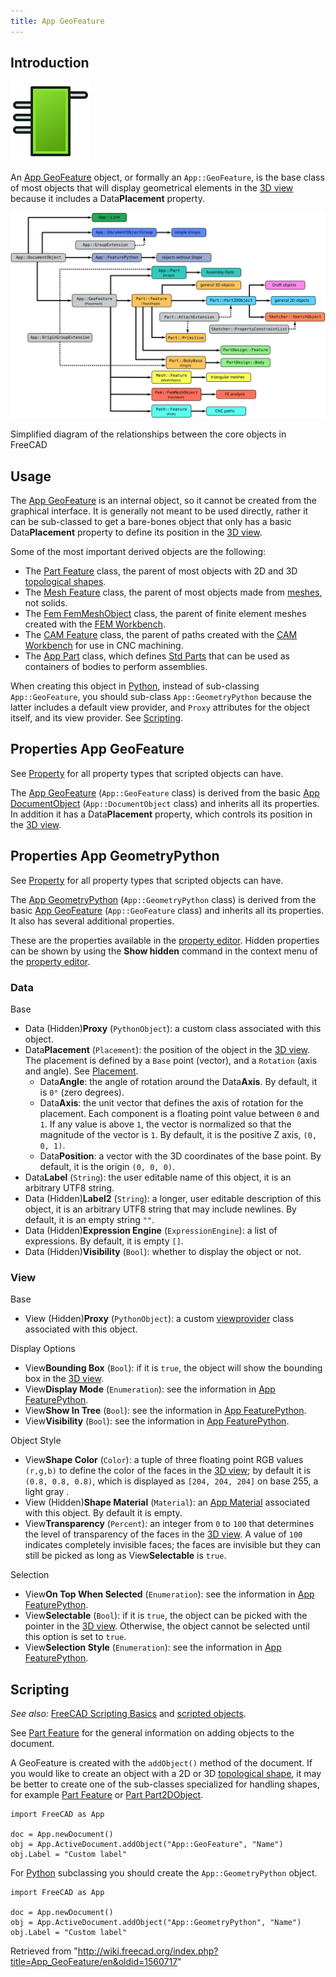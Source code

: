 ```yaml
---
title: App GeoFeature
---
```


## Introduction

![](/src/assets/images/Feature.svg)

An [App GeoFeature](/App_GeoFeature "App GeoFeature") object, or formally an `App::GeoFeature`, is the base class of most objects that will display geometrical elements in the [3D view](/3D_view "3D view") because it includes a Data**Placement** property.

![](/src/assets/images/FreeCAD_core_objects.svg)

Simplified diagram of the relationships between the core objects in FreeCAD

## Usage

The [App GeoFeature](/App_GeoFeature "App GeoFeature") is an internal object, so it cannot be created from the graphical interface. It is generally not meant to be used directly, rather it can be sub-classed to get a bare-bones object that only has a basic Data**Placement** property to define its position in the [3D view](/3D_view "3D view").

Some of the most important derived objects are the following:

- The [Part Feature](/Part_Feature "Part Feature") class, the parent of most objects with 2D and 3D [topological shapes](/Part_TopoShape "Part TopoShape").
- The [Mesh Feature](/Mesh_Feature "Mesh Feature") class, the parent of most objects made from [meshes](/Mesh_MeshObject "Mesh MeshObject"), not solids.
- The [Fem FemMeshObject](/FEM_Mesh "FEM Mesh") class, the parent of finite element meshes created with the [FEM Workbench](/FEM_Workbench "FEM Workbench").
- The [CAM Feature](/index.php?title=CAM_Feature&action=edit&redlink=1 "CAM Feature (page does not exist)") class, the parent of paths created with the [CAM Workbench](/CAM_Workbench "CAM Workbench") for use in CNC machining.
- The [App Part](/App_Part "App Part") class, which defines [Std Parts](/Std_Part "Std Part") that can be used as containers of bodies to perform assemblies.

When creating this object in [Python](/Python "Python"), instead of sub-classing `App::GeoFeature`, you should sub-class `App::GeometryPython` because the latter includes a default view provider, and `Proxy` attributes for the object itself, and its view provider. See [Scripting](/App_GeoFeature#Scripting "App GeoFeature").

## Properties App GeoFeature

See [Property](/Property "Property") for all property types that scripted objects can have.

The [App GeoFeature](/App_GeoFeature "App GeoFeature") (`App::GeoFeature` class) is derived from the basic [App DocumentObject](/App_DocumentObject "App DocumentObject") (`App::DocumentObject` class) and inherits all its properties. In addition it has a Data**Placement** property, which controls its position in the [3D view](/3D_view "3D view").

## Properties App GeometryPython

See [Property](/Property "Property") for all property types that scripted objects can have.

The [App GeometryPython](/App_GeoFeature "App GeoFeature") (`App::GeometryPython` class) is derived from the basic [App GeoFeature](/App_GeoFeature "App GeoFeature") (`App::GeoFeature` class) and inherits all its properties. It also has several additional properties.

These are the properties available in the [property editor](/Property_editor "Property editor"). Hidden properties can be shown by using the **Show hidden** command in the context menu of the [property editor](/Property_editor "Property editor").

### Data

Base

- Data (Hidden)**Proxy** (`PythonObject`): a custom class associated with this object.
- Data**Placement** (`Placement`): the position of the object in the [3D view](/3D_view "3D view"). The placement is defined by a `Base` point (vector), and a `Rotation` (axis and angle). See [Placement](/Placement "Placement").
  - Data**Angle**: the angle of rotation around the Data**Axis**. By default, it is `0°` (zero degrees).
  - Data**Axis**: the unit vector that defines the axis of rotation for the placement. Each component is a floating point value between `0` and `1`. If any value is above `1`, the vector is normalized so that the magnitude of the vector is `1`. By default, it is the positive Z axis, `(0, 0, 1)`.
  - Data**Position**: a vector with the 3D coordinates of the base point. By default, it is the origin `(0, 0, 0)`.
- Data**Label** (`String`): the user editable name of this object, it is an arbitrary UTF8 string.
- Data (Hidden)**Label2** (`String`): a longer, user editable description of this object, it is an arbitrary UTF8 string that may include newlines. By default, it is an empty string `""`.
- Data (Hidden)**Expression Engine** (`ExpressionEngine`): a list of expressions. By default, it is empty `[]`.
- Data (Hidden)**Visibility** (`Bool`): whether to display the object or not.

### View

Base

- View (Hidden)**Proxy** (`PythonObject`): a custom [viewprovider](/Viewprovider "Viewprovider") class associated with this object.

Display Options

- View**Bounding Box** (`Bool`): if it is `true`, the object will show the bounding box in the [3D view](/3D_view "3D view").
- View**Display Mode** (`Enumeration`): see the information in [App FeaturePython](/App_FeaturePython "App FeaturePython").
- View**Show In Tree** (`Bool`): see the information in [App FeaturePython](/App_FeaturePython "App FeaturePython").
- View**Visibility** (`Bool`): see the information in [App FeaturePython](/App_FeaturePython "App FeaturePython").

Object Style

- View**Shape Color** (`Color`): a tuple of three floating point RGB values `(r,g,b)` to define the color of the faces in the [3D view](/3D_view "3D view"); by default it is `(0.8, 0.8, 0.8)`, which is displayed as `[204, 204, 204]` on base 255, a light gray .
- View (Hidden)**Shape Material** (`Material`): an [App Material](/index.php?title=App_Material&action=edit&redlink=1 "App Material (page does not exist)") associated with this object. By default it is empty.
- View**Transparency** (`Percent`): an integer from `0` to `100` that determines the level of transparency of the faces in the [3D view](/3D_view "3D view"). A value of `100` indicates completely invisible faces; the faces are invisible but they can still be picked as long as View**Selectable** is `true`.

Selection

- View**On Top When Selected** (`Enumeration`): see the information in [App FeaturePython](/App_FeaturePython "App FeaturePython").
- View**Selectable** (`Bool`): if it is `true`, the object can be picked with the pointer in the [3D view](/3D_view "3D view"). Otherwise, the object cannot be selected until this option is set to `true`.
- View**Selection Style** (`Enumeration`): see the information in [App FeaturePython](/App_FeaturePython "App FeaturePython").

## Scripting

_See also:_ [FreeCAD Scripting Basics](/FreeCAD_Scripting_Basics "FreeCAD Scripting Basics") and [scripted objects](/Scripted_objects "Scripted objects").

See [Part Feature](/Part_Feature "Part Feature") for the general information on adding objects to the document.

A GeoFeature is created with the `addObject()` method of the document. If you would like to create an object with a 2D or 3D [topological shape](/Part_TopoShape "Part TopoShape"), it may be better to create one of the sub-classes specialized for handling shapes, for example [Part Feature](/Part_Feature "Part Feature") or [Part Part2DObject](/Part_Part2DObject "Part Part2DObject").

```
import FreeCAD as App

doc = App.newDocument()
obj = App.ActiveDocument.addObject("App::GeoFeature", "Name")
obj.Label = "Custom label"

```

For [Python](/Python "Python") subclassing you should create the `App::GeometryPython` object.

```
import FreeCAD as App

doc = App.newDocument()
obj = App.ActiveDocument.addObject("App::GeometryPython", "Name")
obj.Label = "Custom label"

```

Retrieved from "<http://wiki.freecad.org/index.php?title=App_GeoFeature/en&oldid=1560717>"
